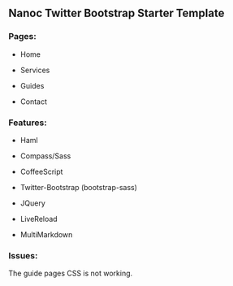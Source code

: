 ## Nanoc Twitter Bootstrap Starter Template

### Pages:

* Home

* Services

* Guides

* Contact


### Features:

* Haml

* Compass/Sass

* CoffeeScript

* Twitter-Bootstrap (bootstrap-sass)

* JQuery

* LiveReload

* MultiMarkdown

### Issues:

The guide pages CSS is not working.
